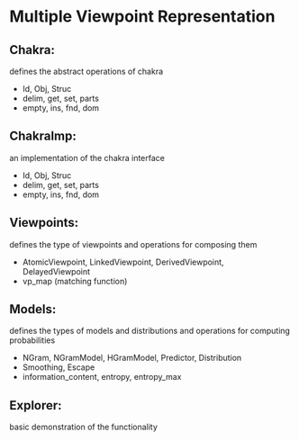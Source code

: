 # Multiple Viewpoint Representation

## Chakra:

defines the abstract operations of chakra
- Id, Obj, Struc
- delim, get, set, parts
- empty, ins, fnd, dom

## ChakraImp:

an implementation of the chakra interface
- Id, Obj, Struc
- delim, get, set, parts
- empty, ins, fnd, dom

## Viewpoints:

defines the type of viewpoints and operations for composing them
- AtomicViewpoint, LinkedViewpoint, DerivedViewpoint, DelayedViewpoint
- vp_map (matching function)

## Models:

defines the types of models and distributions and operations for computing probabilities
- NGram, NGramModel, HGramModel, Predictor, Distribution
- Smoothing, Escape
- information_content, entropy, entropy_max

## Explorer:

basic demonstration of the functionality
